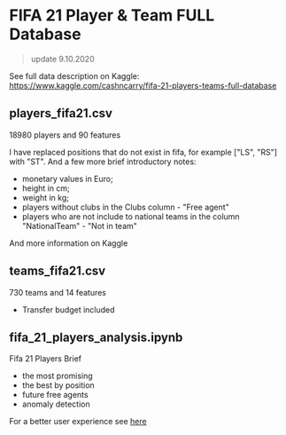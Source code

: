 # FIFA 21 Player & Team FULL Database

> update 9.10.2020

See full data description on Kaggle: https://www.kaggle.com/cashncarry/fifa-21-players-teams-full-database

## players_fifa21.csv

18980 players and 90 features

I have replaced positions that do not exist in fifa, for example \["LS", "RS"] with "ST".
And a few more brief introductory notes:

- monetary values in Euro;
- height in cm;
- weight in kg;
- players without clubs in the Clubs column - "Free agent"
- players who are not include to national teams in the column "NationalTeam" - "Not in team"

And more information on Kaggle

## teams_fifa21.csv

730 teams and 14 features

+ Transfer budget included

## fifa_21_players_analysis.ipynb

Fifa 21 Players Brief

- the most promising
- the best by position
- future free agents
- anomaly detection

For a better user experience see [here](https://nbviewer.jupyter.org/github/cnc8/fifa_21_database/blob/main/fifa_21_players_analysis.ipynb)

